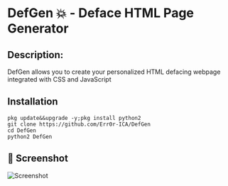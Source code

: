 # DefGen 💥 - Deface HTML Page Generator

## Description:

DefGen allows you to create your personalized HTML defacing webpage integrated with CSS and JavaScript 

## Installation
``` 
pkg update&&upgrade -y;pkg install python2
git clone https://github.com/Err0r-ICA/DefGen
cd DefGen
python2 DefGen
```

## 📸 Screenshot 
![Screenshot](https://i.postimg.cc/4f36427R/Screenshot-2021-12-31-03-53-34-42-84d3000e3f4017145260f7618db1d683.jpg)


 


